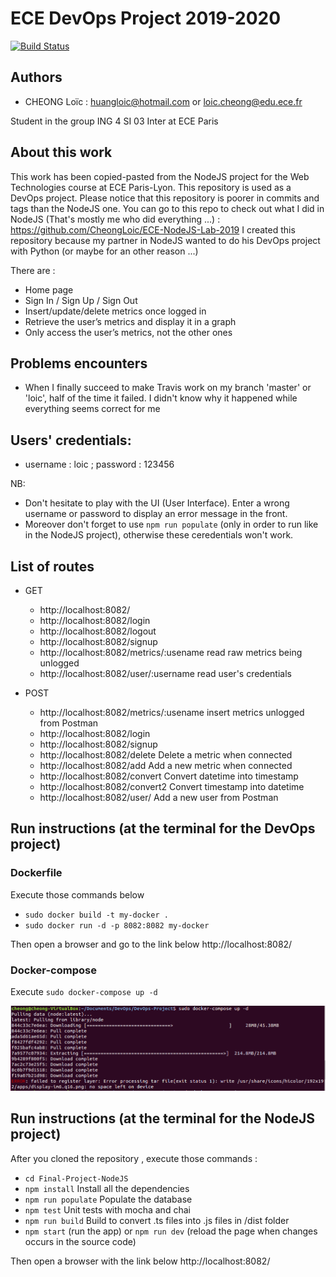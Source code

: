 # ECE DevOps Project 2019-2020
[![Build Status](https://travis-ci.org/CheongLoic/DevOps-Project.svg?branch=loic)](https://travis-ci.org/CheongLoic/DevOps-Project)


## Authors
- CHEONG Loïc : huangloic@hotmail.com or loic.cheong@edu.ece.fr

Student in the group ING 4 SI 03 Inter at ECE Paris

## About this work
This work has been copied-pasted from the NodeJS project for the Web Technologies course at ECE Paris-Lyon. 
This repository is used as a DevOps project. Please notice that this repository is poorer in commits and tags than the NodeJS one. 
You can go to this repo to check out what I did in NodeJS (That's mostly me who did everything ...) : https://github.com/CheongLoic/ECE-NodeJS-Lab-2019 
I created this repository because my partner in NodeJS wanted to do his DevOps project with Python (or maybe for an other reason ...)

There are : 
- Home page
- Sign In / Sign Up / Sign Out
- Insert/update/delete metrics once logged in
- Retrieve the user’s metrics and display it in a graph
- Only access the user’s metrics, not the other ones

## Problems encounters
- When I finally succeed to make Travis work on my branch 'master' or 'loic', half of the time it failed. I didn't know why it happened while everything seems correct for me 

## Users' credentials:
- username : loic ; password : 123456

NB: 
- Don't hesitate to play with the UI (User Interface). Enter a wrong username or password to display an error message in the front.
- Moreover don't forget to use `npm run populate` (only in order to run like in the NodeJS project), otherwise these ceredentials won't work.

## List of routes

* GET
    - http://localhost:8082/ 
    - http://localhost:8082/login
    - http://localhost:8082/logout
    - http://localhost:8082/signup
    - http://localhost:8082/metrics/:usename read raw metrics being unlogged
    - http://localhost:8082/user/:username read user's credentials

* POST
    - http://localhost:8082/metrics/:usename insert metrics unlogged from Postman
    - http://localhost:8082/login
    - http://localhost:8082/signup
    - http://localhost:8082/delete Delete a metric when connected
    - http://localhost:8082/add Add a new metric when connected
    - http://localhost:8082/convert Convert datetime into timestamp
    - http://localhost:8082/convert2 Convert timestamp into datetime
    - http://localhost:8082/user/ Add a new user from Postman


## Run instructions (at the terminal for the DevOps project)
### Dockerfile
Execute those commands below
- `sudo docker build -t my-docker .`
- `sudo docker run -d -p 8082:8082 my-docker`

Then open a browser and go to the link below http://localhost:8082/

### Docker-compose
Execute `sudo docker-compose up -d`

![alt test](Docker_compose_FAILING.PNG)


## Run instructions (at the terminal for the NodeJS project)
After you cloned the repository , execute those commands :
- `cd Final-Project-NodeJS`
- `npm install` Install all the dependencies
- `npm run populate` Populate the database
- `npm test` Unit tests with mocha and chai 
- `npm run build` Build to convert .ts files into .js files in /dist folder
- `npm start` (run the app) or `npm run dev` (reload the page when changes occurs in the source code)

Then open a browser with the link below http://localhost:8082/

